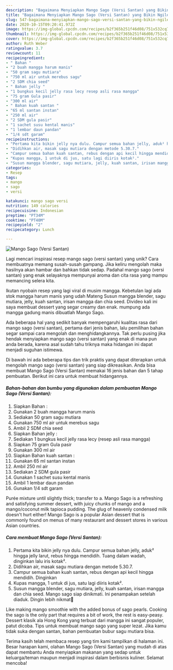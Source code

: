 ```yaml
---
description: "Bagaimana Menyiapkan Mango Sago (Versi Santan) yang Bikin Ngiler"
title: "Bagaimana Menyiapkan Mango Sago (Versi Santan) yang Bikin Ngiler"
slug: 547-bagaimana-menyiapkan-mango-sago-versi-santan-yang-bikin-ngiler
date: 2020-10-15T09:20:41.972Z
image: https://img-global.cpcdn.com/recipes/b2f365b251f46d08/751x532cq70/mango-sago-versi-santan-foto-resep-utama.jpg
thumbnail: https://img-global.cpcdn.com/recipes/b2f365b251f46d08/751x532cq70/mango-sago-versi-santan-foto-resep-utama.jpg
cover: https://img-global.cpcdn.com/recipes/b2f365b251f46d08/751x532cq70/mango-sago-versi-santan-foto-resep-utama.jpg
author: Ruth Weber
ratingvalue: 3.7
reviewcount: 11
recipeingredient:
- " Bahan "
- "2 buah mangga harum manis"
- "50 gram sagu mutiara"
- "750 ml air untuk merebus sagu"
- "2 SDM chia seed"
- " Bahan jelly "
- "1 bungkus kecil jelly rasa lecy resep asli rasa mangga"
- "75 gram Gula pasir"
- "300 ml air"
- " Bahan kuah santan "
- "65 ml santan instan"
- "250 ml air"
- "2 SDM gula pasir"
- "1 sachet susu kental manis"
- "1 lembar daun pandan"
- "1/4 sdt garam"
recipeinstructions:
- "Pertama kita bikin jelly nya dulu. Campur semua bahan jelly, aduk² hingga jelly larut, rebus hingga mendidih. Tuang dalam wadah, dinginkan lalu iris kotak²."
- "Didihkan air, masak sagu mutiara dengan metode 5.30.7."
- "Campur semua bahan kuah santan, rebus dengan api kecil hingga mendidih. Dinginkan"
- "Kupas mangga, 1 untuk di jus, satu lagi diiris kotak²."
- "Susun mangga blender, sagu mutiara, jelly, kuah santan, irisan mangga dan chia seed. Mango sago siap dinikmati. Ini penampakan setelah diaduk. Dingin lebih nikmat🤗"
categories:
- Resep
tags:
- mango
- sago
- versi

katakunci: mango sago versi 
nutrition: 149 calories
recipecuisine: Indonesian
preptime: "PT34M"
cooktime: "PT40M"
recipeyield: "2"
recipecategory: Lunch

---
```



![Mango Sago (Versi Santan)](https://img-global.cpcdn.com/recipes/b2f365b251f46d08/751x532cq70/mango-sago-versi-santan-foto-resep-utama.jpg)

Lagi mencari inspirasi resep mango sago (versi santan) yang unik? Cara membuatnya memang susah-susah gampang. Jika keliru mengolah maka hasilnya akan hambar dan bahkan tidak sedap. Padahal mango sago (versi santan) yang enak selayaknya mempunyai aroma dan cita rasa yang mampu memancing selera kita.

Ikutan nyobain resep yang lagi viral di musim mangga. Kebetulan lagi ada stok mangga harum manis yang udah Mateng Susun mangga blender, sagu mutiara, jelly, kuah santan, irisan mangga dan chia seed. Divideo kali ini saya membuat dessert yang segar creamy dan enak. mumpung ada mangga gadung manis dibuatlah Mango Sago.

Ada beberapa hal yang sedikit banyak mempengaruhi kualitas rasa dari mango sago (versi santan), pertama dari jenis bahan, lalu pemilihan bahan segar sampai cara mengolah dan menghidangkannya. Tak perlu pusing jika hendak menyiapkan mango sago (versi santan) yang enak di mana pun anda berada, karena asal sudah tahu triknya maka hidangan ini dapat menjadi suguhan istimewa.


Di bawah ini ada beberapa tips dan trik praktis yang dapat diterapkan untuk mengolah mango sago (versi santan) yang siap dikreasikan. Anda bisa membuat Mango Sago (Versi Santan) memakai 16 jenis bahan dan 5 tahap pembuatan. Berikut ini cara untuk membuat hidangannya.

<!--inarticleads1-->

##### Bahan-bahan dan bumbu yang digunakan dalam pembuatan Mango Sago (Versi Santan):

1. Siapkan  Bahan :
1. Gunakan 2 buah mangga harum manis
1. Sediakan 50 gram sagu mutiara
1. Gunakan 750 ml air untuk merebus sagu
1. Ambil 2 SDM chia seed
1. Siapkan  Bahan jelly :
1. Sediakan 1 bungkus kecil jelly rasa lecy (resep asli rasa mangga)
1. Siapkan 75 gram Gula pasir
1. Gunakan 300 ml air
1. Siapkan  Bahan kuah santan :
1. Gunakan 65 ml santan instan
1. Ambil 250 ml air
1. Sediakan 2 SDM gula pasir
1. Gunakan 1 sachet susu kental manis
1. Ambil 1 lembar daun pandan
1. Gunakan 1/4 sdt garam


Purée mixture until slightly thick; transfer to a. Mango Sago is a refreshing and satisfying summer dessert, with juicy chunks of mango and a mango/coconut milk tapioca pudding. The glug of heavenly condensed milk doesn&#39;t hurt either! Mango Sago is a popular Asian dessert that is commonly found on menus of many restaurant and dessert stores in various Asian countries. 

<!--inarticleads2-->

##### Cara membuat Mango Sago (Versi Santan):

1. Pertama kita bikin jelly nya dulu. Campur semua bahan jelly, aduk² hingga jelly larut, rebus hingga mendidih. Tuang dalam wadah, dinginkan lalu iris kotak².
1. Didihkan air, masak sagu mutiara dengan metode 5.30.7.
1. Campur semua bahan kuah santan, rebus dengan api kecil hingga mendidih. Dinginkan
1. Kupas mangga, 1 untuk di jus, satu lagi diiris kotak².
1. Susun mangga blender, sagu mutiara, jelly, kuah santan, irisan mangga dan chia seed. Mango sago siap dinikmati. Ini penampakan setelah diaduk. Dingin lebih nikmat🤗


Like making mango smoothie with the added bonus of sago pearls. Cooking the sago is the only part that requires a bit of work, the rest is easy-peasy. Dessert klasik ala Hong Kong yang terbuat dari mangga ini sangat populer, patut dicoba. Tips untuk membuat mango sago yang super lezat. Jika kamu tidak suka dengan santan, bahan pembuatan bubur sagu mutiara bisa. 

Terima kasih telah membaca resep yang tim kami tampilkan di halaman ini. Besar harapan kami, olahan Mango Sago (Versi Santan) yang mudah di atas dapat membantu Anda menyiapkan makanan yang sedap untuk keluarga/teman maupun menjadi inspirasi dalam berbisnis kuliner. Selamat mencoba!
